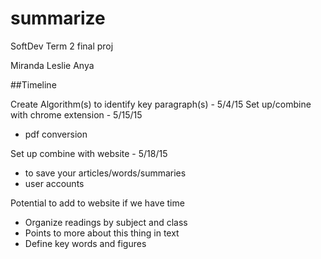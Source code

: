 # summarize

SoftDev Term 2 final proj

Miranda Leslie Anya

##Timeline

Create Algorithm(s) to identify key paragraph(s) - 5/4/15
Set up/combine with chrome extension - 5/15/15
  -	pdf conversion

Set up combine with website - 5/18/15
  -	to save your articles/words/summaries
  -	user accounts

Potential to add to website if we have time
  -	Organize readings by subject and class
  -	Points to more about this thing in text
  -	Define key words and figures
